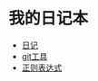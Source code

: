 # 我的日记本
* [日记](https://github.com/fuhaih/MyDiary/tree/master/diary)
* [git工具](https://github.com/fuhaih/MyDiary/tree/master/git/gitHelper.md)
* [正则表达式](https://github.com/fuhaih/MyDiary/tree/master/%E6%AD%A3%E5%88%99%E8%A1%A8%E8%BE%BE%E5%BC%8F)